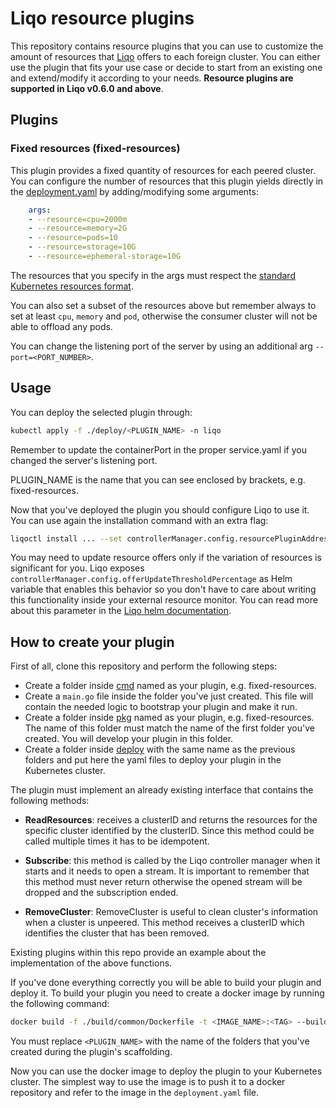 # Liqo resource plugins

This repository contains resource plugins that you can use to customize the amount of resources that [Liqo](https://github.com/liqotech/liqo) offers to each foreign cluster.
You can either use the plugin that fits your use case or decide to start from an existing one and extend/modify it according to your needs. **Resource plugins are supported in Liqo v0.6.0 and above**.

## Plugins

### Fixed resources (fixed-resources)

This plugin provides a fixed quantity of resources for each peered cluster.
You can configure the number of resources that this plugin yields directly in the [deployment.yaml](./deploy/fixed-resources/deployment.yaml) by adding/modifying some arguments:

```yaml
    args:
    - --resource=cpu=2000m
    - --resource=memory=2G
    - --resource=pods=10
    - --resource=storage=10G
    - --resource=ephemeral-storage=10G
```

The resources that you specify in the args must respect the [standard Kubernetes resources format](https://kubernetes.io/docs/concepts/configuration/manage-resources-containers/#resource-units-in-kubernetes).

You can also set a subset of the resources above but remember always to set at least `cpu`, `memory` and `pod`, otherwise the consumer cluster will not be able to offload any pods.

You can change the listening port of the server by using an additional arg `--port=<PORT_NUMBER>`.

## Usage

You can deploy the selected plugin through:

```bash
kubectl apply -f ./deploy/<PLUGIN_NAME> -n liqo
```

Remember to update the containerPort in the proper service.yaml if you changed the server's listening port.

PLUGIN_NAME is the name that you can see enclosed by brackets, e.g. fixed-resources.

Now that you've deployed the plugin you should configure Liqo to use it.
You can use again the installation command with an extra flag:

```bash
liqoctl install ... --set controllerManager.config.resourcePluginAddress=liqo-fixed-resources-plugin.liqo:6001
```

You may need to update resource offers only if the variation of resources is significant for you.
Liqo exposes `controllerManager.config.offerUpdateThresholdPercentage` as Helm variable that enables this behavior so you don't have to care about writing this functionality inside your external resource monitor.
You can read more about this parameter in the [Liqo helm documentation](https://github.com/liqotech/liqo/tree/master/deployments/liqo).

## How to create your plugin

First of all, clone this repository and perform the following steps:

- Create a folder inside [cmd](./cmd/) named as your plugin, e.g. fixed-resources.
- Create a `main.go` file inside the folder you've just created. This file will contain the needed logic to bootstrap your plugin and make it run.
- Create a folder inside [pkg](./pkg/) named as your plugin, e.g. fixed-resources. The name of this folder must match the name of the first folder you've created. You will develop your plugin in this folder.
- Create a folder inside [deploy](./deploy/) with the same name as the previous folders and put here the yaml files to deploy your plugin in the Kubernetes cluster.

The plugin must implement an already existing interface that contains the following methods:

- **ReadResources**: receives a clusterID and returns the resources for the specific cluster identified by the clusterID. Since this method could be called multiple times it has to be idempotent.

- **Subscribe**: this method is called by the Liqo controller manager when it starts and it needs to open a stream.
It is important to remember that this method must never return otherwise the opened stream will be dropped and the subscription ended.

- **RemoveCluster**: RemoveCluster is useful to clean cluster's information when a cluster is unpeered. This method receives a clusterID which identifies the cluster that has been removed.

Existing plugins within this repo provide an example about the implementation of the above functions.

If you've done everything correctly you will be able to build your plugin and deploy it. To build your plugin you need to create a docker image by running the following command:

```bash
docker build -f ./build/common/Dockerfile -t <IMAGE_NAME>:<TAG> --build-arg <PLUGIN_NAME> .
```

You must replace `<PLUGIN_NAME>` with the name of the folders that you've created during the plugin's scaffolding.

Now you can use the docker image to deploy the plugin to your Kubernetes cluster. The simplest way to use the image is to push it to a docker repository and refer to the image in the `deployment.yaml` file.
